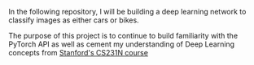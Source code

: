 In the following repository, I will be building a deep learning network to classify images as either cars or bikes.

The purpose of this project is to continue to build familiarity with the PyTorch API as well as cement my understanding of Deep Learning concepts from [Stanford's CS231N course](https://www.youtube.com/playlist?list=PLC1qU-LWwrF64f4QKQT-Vg5Wr4qEE1Zxk)